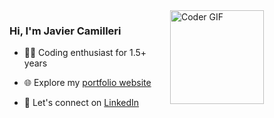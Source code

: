 <!-- GitHub README.md -->

<div style="display: flex; gap: 10px;">
  <div style="flex: 1;">

### Hi, I'm Javier Camilleri

- 👨‍💻 Coding enthusiast for 1.5+ years
- 🌐 Explore my [portfolio website](https://www.javiercamilleri.com/)
- 🤝 Let's connect on [LinkedIn](https://www.linkedin.com/in/javier-camilleri/)

  </div>

  <div style="flex: 1;">
    <img src="https://media1.giphy.com/media/v1.Y2lkPTc5MGI3NjExOW9rc2NhNDA2dWN1Mjg2OHN5MWgzZGtjZjMyNmJ4dGcwMDB2aHc5diZlcD12MV9pbnRlcm5hbF9naWZfYnlfaWQmY3Q9Zw/khmjFaYzw3BO3yuYYP/giphy.gif" alt="Coder GIF" width="150" height="150">
  </div>

</div>
